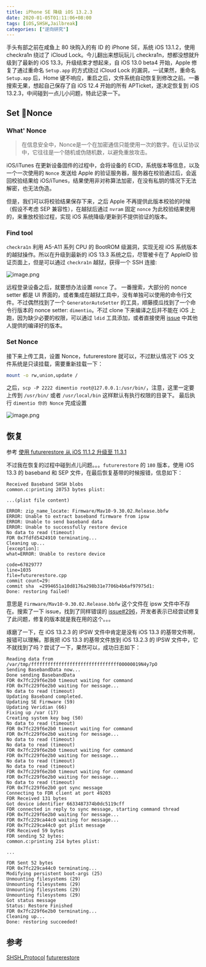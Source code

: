 ```yaml
---
title: iPhone SE 降级 iOS 13.2.3
date: 2020-01-05T01:11:06+08:00
tags: [iOS,SHSH,Jailbreak]
categories: ["逆向研究"]
---
```


手头有部之前在咸鱼上 80 块购入的有 ID 的 iPhone SE，系统 iOS 13.1.2，使用 checkra1n 绕过了 iCloud Lock。今儿翻出来想玩玩儿 checkra1n，想都没想就升级到了最新的 iOS 13.3，升级结束才想起来，自 iOS 13.0 beta4 开始，Apple 修复了通过重命名 `Setup.app` 的方式绕过 iCloud Lock 的漏洞，一试果然，重命名 `Setup.app` 后，Home 键不响应，重启之后，文件系统自动恢复到修改之前。一番搜索无果，想起自己保存了自 iOS 12.4 开始的所有 APTicket，遂决定恢复到 iOS 13.2.3，中间碰到一点儿小问题，特此记录一下。

<!--more-->

## Set Nonce

### What' Nonce
> 在信息安全中，Nonce是一个在加密通信只能使用一次的数字。在认证协议中，它往往是一个随机或伪随机数，以避免重放攻击。

iOS/iTunes 在更新设备固件的过程中，会将设备的 ECID，系统版本等信息，以及一个一次使用的 `Nonce` 发送给 Apple 的验证服务器，服务器在校验通过后，会返回校验结果给 iOS/iTunes，结果使用非对称算法加密，在没有私钥的情况下无法解密，也无法伪造。

但是，我们可以将校验结果保存下来，之后 Apple 不再提供此版本校验的时候（假设不考虑 SEP 兼容性），在越狱后通过 `nvram` 固定 `nonce` 为此校验结果使用的，来重放校验过程，实现 iOS 系统降级/更新到不提供验证的版本。

### Find tool
`checkra1n` 利用 A5-A11 系列 CPU 的 BootROM 级漏洞，实现无视 iOS 系统版本的越狱操作。所以在升级到最新的 iOS 13.3 系统之后，尽管被卡在了 AppleID 验证页面上，但是可以通过 `checkra1n` 越狱，获得一个 SSH 连接:

![image.png](https://i.loli.net/2020/01/05/fmTVzQpXxRJ81E6.png)

远程登录设备之后，就要想办法设置 `nonce` 了。
一番搜索，大部分的 nonce setter 都是 UI 界面的，或者集成在越狱工具中，没有单独可以使用的命令行文件。不过偶然找到了一个 `GeneratorAutoSetter` 的工具，顺藤摸瓜找到了一个命令行版本的 nonce setter: `dimentio`。不过 clone 下来编译之后并不能在 iOS 上跑，因为缺少必要的权限，可以通过 `ldid` 工具添加，或者直接使用 [issue](https://github.com/0x7ff/dimentio/issues/2) 中其他人提供的编译好的版本。

### Set Nonce
接下来上传工具，设置 Nonce，futurerestore 就可以，不过默认情况下 iOS 文件系统是只读挂载，需要重新挂载一下：

```bash
mount -o rw,union,update /
```

之后，`scp -P 2222 dimentio root@127.0.0.1:/usr/bin/`，注意，这里一定要上传到 `/usr/bin/` 或者 `/usr/local/bin` 这样默认有执行权限的目录下。
最后执行 `dimentio 你的 Nonce` 完成设置

![image.png](https://i.loli.net/2020/01/05/CZ1HO7eikWal8P2.png)

## 恢复
参考 [使用 futurerestore 从 iOS 11.1.2 升级至 11.3.1](https://www.tylinux.com/post/upgrade-from-iOS-11-1-2-to-iOS-11-3-1-with-blob/)

不过我在恢复的过程中碰到点儿问题。。。`futurerestore` 的 `180` 版本，使用 iOS 13.3 的 baseband 和 SEP 文件，在最后恢复基带的时候报错，信息如下：

```text
Received Baseband SHSH blobs
common.c:printing 20753 bytes plist:

...(plist file content)

ERROR: zip_name_locate: Firmware/Mav10-9.30.02.Release.bbfw
ERROR: Unable to extract baseband firmware from ipsw
ERROR: Unable to send baseband data
ERROR: Unable to successfully restore device
No data to read (timeout)
FDR 0x7fdfd5424910 terminating...
Cleaning up...
[exception]:
what=ERROR: Unable to restore device

code=67829777
line=1035
file=futurerestore.cpp
commit count=29:
commit sha  =2994651a10d8176a298b31e7706b4b6af97975d1:
Done: restoring failed!
```

意思是 `Firmware/Mav10-9.30.02.Release.bbfw` 这个文件在 ipsw 文件中不存在。搜索了一下 issue，找到了同样错误的 [issue#296](https://github.com/tihmstar/futurerestore/issues/296)，开发者表示已经尝试修复了此问题，修复的版本就是我在用的这个。。。

琢磨了一下，在 iOS 13.2.3 的 IPSW 文件中肯定是没有 iOS 13.3 的基带文件啊，报错可以理解。那我把 iOS 13.3 的基带文件放到 iOS 13.2.3 的 IPSW 文件中，它不就找到了吗？尝试了一下，果然可以，成功日志如下：

```text
Reading data from /var/tmp/ffffffffffffffffffffffffffffffff00000019N4y7pO
Sending BasebandData now...
Done sending BasebandData
FDR 0x7fc229f6e2b0 timeout waiting for command
FDR 0x7fc229f6e2b0 waiting for message...
No data to read (timeout)
Updating Baseband completed.
Updating SE Firmware (59)
Updating Veridian (66)
Fixing up /var (17)
Creating system key bag (50)
No data to read (timeout)
FDR 0x7fc229f6e2b0 timeout waiting for command
FDR 0x7fc229f6e2b0 waiting for message...
No data to read (timeout)
No data to read (timeout)
FDR 0x7fc229f6e2b0 timeout waiting for command
FDR 0x7fc229f6e2b0 waiting for message...
No data to read (timeout)
No data to read (timeout)
FDR 0x7fc229f6e2b0 timeout waiting for command
FDR 0x7fc229f6e2b0 waiting for message...
No data to read (timeout)
FDR 0x7fc229f6e2b0 got sync message
Connecting to FDR client at port 49203
FDR Received 131 bytes
Got device identifier 6633487374b0dc5119cff
FDR connected in reply to sync message, starting command thread
FDR 0x7fc229f6e2b0 waiting for message...
FDR 0x7fc229ca44c0 waiting for message...
FDR 0x7fc229ca44c0 got plist message
FDR Received 59 bytes
FDR sending 52 bytes:
common.c:printing 214 bytes plist:

...

FDR Sent 52 bytes
FDR 0x7fc229ca44c0 terminating...
Modifying persistent boot-args (25)
Unmounting filesystems (29)
Unmounting filesystems (29)
Unmounting filesystems (29)
Unmounting filesystems (29)
Got status message
Status: Restore Finished
FDR 0x7fc229f6e2b0 terminating...
Cleaning up...
Done: restoring succeeded!
```

## 参考
[SHSH_Protocol](https://www.theiphonewiki.com/wiki/SHSH_Protocol)
[futurerestore](https://github.com/tihmstar/futurerestore)